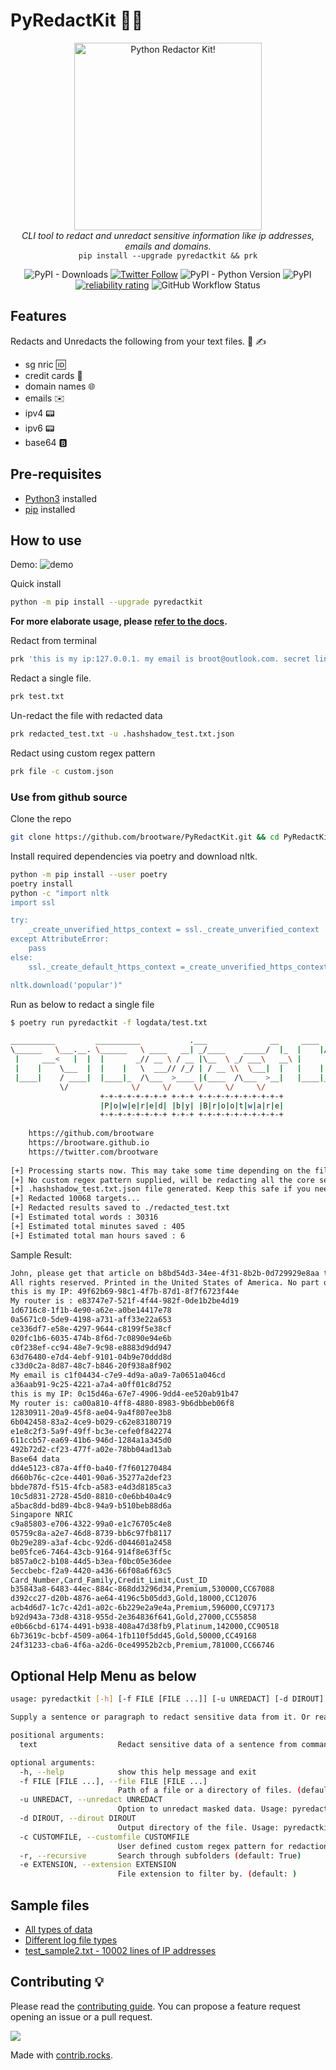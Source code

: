 # PyRedactKit 🔐📝

<p align="center">
  <img src="./images/pyredacthead.gif" alt="Python Redactor Kit!" width="300" height="300"/>
<br />
<i>CLI tool to redact and unredact sensitive information like ip addresses, emails and domains.</i>
<br/>
<code>pip install --upgrade pyredactkit && prk</code>
</p>

<p align="center">
   <img alt="PyPI - Downloads" src="https://pepy.tech/badge/pyredactkit/month">
   <!-- <img alt="PyPI - Downloads" src="https://pepy.tech/badge/pyredactkit"> -->
   <a href="https://twitter.com/brootware"><img src="https://img.shields.io/twitter/follow/brootware?style=social" alt="Twitter Follow"></a>
   <img alt="PyPI - Python Version" src="https://img.shields.io/pypi/pyversions/pyredactkit"> <img alt="PyPI" src="https://img.shields.io/pypi/v/pyredactkit">
   <a href="https://sonarcloud.io/summary/new_code?id=brootware_PyRedactKit"><img src="https://sonarcloud.io/api/project_badges/measure?project=brootware_PyRedactKit&metric=alert_status" alt="reliability rating"></a>
   <img alt="GitHub Workflow Status" src="https://img.shields.io/github/workflow/status/brootware/pyredactkit/CI?label=CI&branch=main">
</p>

## Features

Redacts and Unredacts the following from your text files. 📄 ✍️

- sg nric 🆔
- credit cards 🏧
- domain names 🌐
- emails ✉️
- ipv4 📟
- ipv6 📟
- base64 🅱️

## Pre-requisites

- [Python3](https://www.python.org/downloads/) installed
- [pip](https://packaging.python.org/en/latest/guides/installing-using-pip-and-virtual-environments/) installed

## How to use

Demo:
![demo](./images/pyredactdemo.gif)

Quick install

```bash
python -m pip install --upgrade pyredactkit
```

**For more elaborate usage, please [refer to the docs](https://github.com/brootware/PyRedactKit/wiki/Usage).**

Redact from terminal

```bash
prk 'this is my ip:127.0.0.1. my email is broot@outlook.com. secret link is github.com'
```

Redact a single file.

```bash
prk test.txt 
```

Un-redact the file with redacted data

```bash
prk redacted_test.txt -u .hashshadow_test.txt.json 
```

Redact using custom regex pattern

```bash
prk file -c custom.json
```

### Use from github source

Clone the repo

```bash
git clone https://github.com/brootware/PyRedactKit.git && cd PyRedactKit
```

Install required dependencies via poetry and download nltk.

```bash
python -m pip install --user poetry
poetry install 
python -c "import nltk
import ssl

try:
    _create_unverified_https_context = ssl._create_unverified_context
except AttributeError:
    pass
else:
    ssl._create_default_https_context =_create_unverified_https_context

nltk.download('popular')"
```

<!-- python -c "import nltk
import ssl

try:
    _create_unverified_https_context = ssl._create_unverified_context
except AttributeError:
    pass
else:
    ssl._create_default_https_context =_create_unverified_https_context

nltk.download()" -->

Run as below to redact a single file

```bash
$ poetry run pyredactkit -f logdata/test.txt                                    

__________         __________           .___              __     ____  __.__  __   
\______   \___.__. \______   \ ____   __| _/____    _____/  |_  |    |/ _|__|/  |_ 
 |     ___<   |  |  |       _// __ \ / __ |\__  \ _/ ___\   __\ |      < |  \   __\
 |    |    \___  |  |    |   \  ___// /_/ | / __ \\  \___|  |   |    |  \|  ||  |  
 |____|    / ____|  |____|_  /\___  >____ |(____  /\___  >__|   |____|__ \__||__|  
           \/              \/     \/     \/     \/     \/               \/                                                                                                                 
                    +-+-+-+-+-+-+-+ +-+-+ +-+-+-+-+-+-+-+-+-+
                    |P|o|w|e|r|e|d| |b|y| |B|r|o|o|t|w|a|r|e|
                    +-+-+-+-+-+-+-+ +-+-+ +-+-+-+-+-+-+-+-+-+
            
    https://github.com/brootware
    https://brootware.github.io     
    https://twitter.com/brootware                                                                        
    
[+] Processing starts now. This may take some time depending on the file size. Monitor the redacted file size to monitor progress
[+] No custom regex pattern supplied, will be redacting all the core sensitive data supported
[+] .hashshadow_test.txt.json file generated. Keep this safe if you need to undo the redaction.
[+] Redacted 10068 targets...
[+] Redacted results saved to ./redacted_test.txt
[+] Estimated total words : 30316
[+] Estimated total minutes saved : 405
[+] Estimated total man hours saved : 6
```

Sample Result:

```txt
John, please get that article on b8bd54d3-34ee-4f31-8b2b-0d729929e8aa to me by 5:00PM on Jan 9th 2012. 4:00 would be ideal, actually. If you have any questions, You can reach me at(519)-236-2723 or get in touch with my associate at 7b3c7641-4b09-4e00-8e02-0e68e47b0ded.
All rights reserved. Printed in the United States of America. No part of this book may be used or reproduced in any manner whatsoever without written permission except in the case of brief quotations embodied in critical articles and reviews. For information address HarperCollins Publishers, 10 East 53rd Street, New York, NY 10022. His name is David. I met him and John last week. Gowtham Teja Kanneganti is a good student. I was born on Oct 4, 1995. My Indian mobile number is +91-7761975545. After coming to USA I got a new number +1-405-413-5255. I live on 1003 E Brooks St, Norman, Ok, 73071. I met  a child, who is playing with josh.
this is my IP: 49f62b69-98c1-4f7b-87d1-8f7f6723f44e
My router is : e83747e7-521f-4f44-982f-0de1b2be4d19
1d6716c8-1f1b-4e90-a62e-a0be14417e78
0a5671c0-5de9-4198-a731-aff33e22a653
ce336df7-e58e-4297-9644-c8199f5e38cf
020fc1b6-6035-474b-8f6d-7c0890e94e6b
c0f238ef-cc94-48e7-9c98-e8883d9dd947
63d76480-e7d4-4ebf-9101-04b9e70ddd8d
c33d0c2a-8d87-48c7-b846-20f938a8f902
My email is c1f04434-c7e9-4d9a-a0a9-7a0651a046cd
a36aab91-9c25-4221-a7a4-a0ff01c8d752
this is my IP: 0c15d46a-67e7-4906-9dd4-ee520ab91b47
My router is: ca00a810-4ff8-4880-8983-9b6dbbeb06f8
12830911-20a9-45f8-ae04-9a4f807ee3b8
6b042458-83a2-4ce9-b029-c62e83180719
e1e8c2f3-5a9f-49ff-bc3e-cefe0f842274
611ccb57-ea69-41b6-946d-1284a1a345d0
492b72d2-cf23-477f-a02e-78bb04ad13ab
Base64 data
dd4e5123-c87a-4ff0-ba40-f7f601270484
d660b76c-c2ce-4401-90a6-35277a2def23
bbde787d-f515-4fcb-a583-e4d3d8185ca3
10c5d831-2728-45d0-8810-c0e6bb40a4c9
a5bac8dd-bd89-4bc8-94a9-b510beb88d6a
Singapore NRIC
c9a85803-e706-4322-99a0-e1c76705c4e8
05759c8a-a2e7-46d8-8739-bb6c97fb8117
0b29e289-a3af-4cbc-92d6-d044601a2458
be05fce6-7464-43cb-9164-914f8e63ff5c
b857a0c2-b108-44d5-b3ea-f0bc05e36dee
5eccbebc-f2a9-4420-a436-66f08a6f63c5
Card_Number,Card_Family,Credit_Limit,Cust_ID
b35843a8-6483-44ec-884c-868dd3296d34,Premium,530000,CC67088
d392cc27-d20b-4876-ae64-4196c5b05dd3,Gold,18000,CC12076
acb4d6d7-1c7c-42d1-a02c-6b229e2a9e4a,Premium,596000,CC97173
b92d943a-73d8-4318-955d-2e364836f641,Gold,27000,CC55858
e0b66cbd-6174-4491-b938-408a47d38fb9,Platinum,142000,CC90518
6b73619c-bcbf-4509-a064-1fb110f5dd45,Gold,50000,CC49168
24f31233-cba6-4f6a-a2d6-0ce49952b2cb,Premium,781000,CC66746
```

## Optional Help Menu as below

```bash
usage: pyredactkit [-h] [-f FILE [FILE ...]] [-u UNREDACT] [-d DIROUT] [-c CUSTOMFILE] [-r] [-e EXTENSION] [text ...]

Supply a sentence or paragraph to redact sensitive data from it. Or read in a file or set of files with -f to redact

positional arguments:
  text                  Redact sensitive data of a sentence from command prompt. (default: None)

optional arguments:
  -h, --help            show this help message and exit
  -f FILE [FILE ...], --file FILE [FILE ...]
                        Path of a file or a directory of files. (default: None)
  -u UNREDACT, --unredact UNREDACT
                        Option to unredact masked data. Usage: pyredactkit -f [redacted_file] -u [.hashshadow.json] (default: None)
  -d DIROUT, --dirout DIROUT
                        Output directory of the file. Usage: pyredactkit -f [file/filestoredact] -d [redacted_dir] (default: None)
  -c CUSTOMFILE, --customfile CUSTOMFILE
                        User defined custom regex pattern for redaction. Usage: pyredactkit -f [file/filestoredact] -c [customfile.json] (default: None)
  -r, --recursive       Search through subfolders (default: True)
  -e EXTENSION, --extension EXTENSION
                        File extension to filter by. (default: )
```

## Sample files

- [All types of data](./logdata/test.txt)
- [Different log file types](./logdata/)
- [test_sample2.txt - 10002 lines of IP addresses](https://sanitizationbq.s3.ap-southeast-1.amazonaws.com/test_sample2.txt)

## Contributing 💡

Please read the [contributing guide](https://github.com/brootware/PyRedactKit/wiki/Contributing). You can propose a feature request opening an issue or a pull request.

<a href="https://github.com/brootware/PyRedactKit/graphs/contributors">
  <img src="https://contrib.rocks/image?repo=brootware/PyRedactKit" />
</a>

Made with [contrib.rocks](https://contrib.rocks).

